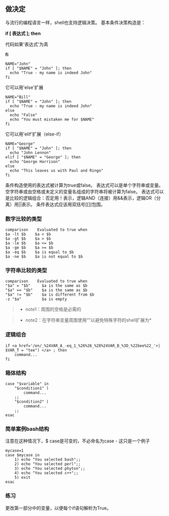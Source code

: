 ## 做决定

与流行的编程语言一样，shell也支持逻辑决策。
基本条件决策构造是：

**if [ 表达式 ]; then**

代码如果'表达式'为真

**fi**

```shell
NAME="John"
if [ "$NAME" = "John" ]; then
  echo "True - my name is indeed John"
fi
```

它可以用'else'扩展

```shell
NAME="Bill"
if [ "$NAME" = "John" ]; then
  echo "True - my name is indeed John"
else
  echo "False"
  echo "You must mistaken me for $NAME"
fi
```

它可以用'elif'扩展（else-if）

```shell
NAME="George"
if [ "$NAME" = "John" ]; then
  echo "John Lennon"
elif [ "$NAME" = "George" ]; then
  echo "George Harrison"
else
  echo "This leaves us with Paul and Ringo"
fi
```

条件构造使用的表达式被计算为true或false。 表达式可以是单个字符串或变量。 空字符串或由空格或未定义的变量名组成的字符串将被计算为false。 表达式可以是比较的逻辑组合：否定用！表示，逻辑AND（连接）用&&表示，逻辑OR（分离）用||表示。 条件表达式应该用双括号[[]]包围。

### 数字比较的类型

```shell
comparison    Evaluated to true when
$a -lt $b    $a < $b
$a -gt $b    $a > $b
$a -le $b    $a <= $b
$a -ge $b    $a >= $b
$a -eq $b    $a is equal to $b
$a -ne $b    $a is not equal to $b
```

### 字符串比较的类型

```shell
comparison    Evaluated to true when
"$a" = "$b"     $a is the same as $b
"$a" == "$b"    $a is the same as $b
"$a" != "$b"    $a is different from $b
-z "$a"         $a is empty
```

> + note1：周围的空格是必需的

> + note2：在字符串变量周围使用“”以避免特殊字符的shell扩展为*

### 逻辑组合

```shell
if <a href='/en/_%24VAR_A_-eq_1_%26%26_%28%24VAR_B_%3D_%22bee%22_'>| $VAR_T = "tee") </a> ; then
    command...
fi
```

### 箱体结构

```shell
case "$variable" in
    "$condition1" )
        command...
    ;;
    "$condition2" )
        command...
    ;;
esac
```

### 简单案例bash结构

注意在这种情况下，$ case是可变的，不必命名为case  - 这只是一个例子

```shell
mycase=1
case $mycase in
    1) echo "You selected bash";;
    2) echo "You selected perl";;
    3) echo "You selected phyton";;
    4) echo "You selected c++";;
    5) exit
esac
```

### 练习

更改第一部分中的变量，以便每个if语句解析为True。
